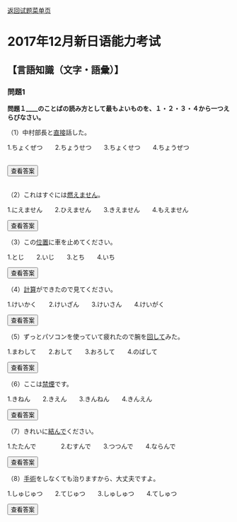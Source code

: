 <a href="https://sakura-jikage.github.io/notebook/#/外语/日语/试题" target="_self">返回试题菜单页</a>

# 2017年12月新日语能力考试

## 【言語知識（文字・語彙）】

### 問題1

**問題１____のことばの読み方として最もよいものを、１・２・３・４から一つえらびなさい。**

（1）中村部長と<u>直接</u>話した。 

1.ちょくぜつ&emsp;&emsp;2.ちょうせつ&emsp;&emsp;3.ちょくせつ&emsp;&emsp;4.ちょうぜつ

<!DOCTYPE html>
<html>
<head>
<meta charset="utf-8">
</head>
<body>
    <div><button id="chakan_1" onclick="hidetimu('1')">查看答案</button></div>
    <div id="daan_1" style="display:none">
【解析答案】(1)3 句意：直接和中村部长进行了对话。<br/>
考察汉字词，“直”音读为“ちょく・じき”，“接”音读为“せつ”。
    </div>
</body>
</html>

（2）これはすぐには<u>燃えません</u>。 

1.にえません&emsp;&emsp;2.ひえません&emsp;&emsp;3.きえません&emsp;&emsp;4.もえません

<!DOCTYPE html>
<html>
<head>
<meta charset="utf-8">
</head>
<body>
    <div><button id="chakan_2" onclick="hidetimu('2')">查看答案</button></div>
    <div id="daan_2" style="display:none">
【解析答案】(2)4 句意：这个不会马上就燃烧起来。<br/>
1.煮える（にえる）：煮，煮熟。<br/>
2.冷える（ひえる）：变冷，放凉。<br/>
3.消える（きえる）：消失。<br/>
4.燃える（もえる）：燃烧。
    </div>
</body>
</html>

（3）この<u>位置</u>に車を止めてください。

1.とじ&emsp;&emsp;2.いじ&emsp;&emsp;3.とち&emsp;&emsp;4.いち

<!DOCTYPE html>
<html>
<head>
<meta charset="utf-8">
</head>
<body>
    <div><button id="chakan_3" onclick="hidetimu('3')">查看答案</button></div>
    <div id="daan_3" style="display:none">
【解析答案】(3)4 句意：请将车停到这个位置。<br/>
考察汉字词，“位”音读为“い”，“置”音读为“ち”
    </div>
</body>
</html>

（4）<u>計算</u>ができたので見てください。

1.けいかく&emsp;&emsp;2.けいざん&emsp;&emsp;3.けいさん&emsp;&emsp;4.けいがく

<!DOCTYPE html>
<html>
<head>
<meta charset="utf-8">
</head>
<body>
    <div><button id="chakan_4" onclick="hidetimu('4')">查看答案</button></div>
    <div id="daan_4" style="display:none">
【解析答案】(4)3 句意：计算好了，请看一下。<br/>
        考察汉字词，“計”音读为“けい”，“算”音读为“さん”
    </div>
</body>
</html>

（5）ずっとパソコンを使っていて疲れたので腕を<u>回して</u>みた。

1.まわして&emsp;&emsp;2.おして&emsp;&emsp;3.おろして&emsp;&emsp;4.のばして

<!DOCTYPE html>
<html>
<head>
<meta charset="utf-8">
</head>
<body>
    <div><button id="chakan_5" onclick="hidetimu('5')">查看答案</button></div>
    <div id="daan_5" style="display:none">
【解析答案】(5)1 句意：因为一直用电脑（手）很累，所以试着转了转手腕。<br/>
1.回す（まわす）：转动，扭动。<br/>
2.押す（おす）：推，按压。<br/>
3.下ろす（おろす）：取下，拿下。<br/>
4.伸ばす（のばす）：拉长，延伸。
    </div>
</body>
</html>

（6）ここは<u>禁煙</u>です。

1.きねん&emsp;&emsp;2.きえん&emsp;&emsp;3.きんねん&emsp;&emsp;4.きんえん

<!DOCTYPE html>
<html>
<head>
<meta charset="utf-8">
</head>
<body>
    <div><button id="chakan_6" onclick="hidetimu('6')">查看答案</button></div>
    <div id="daan_6" style="display:none">
        【解析答案】(6)4 句意：此处禁止吸烟。<br/>
        考察汉字词，“禁”音读为“きん”，“煙”音读为“えん”
    </div>
</body>
</html>

（7）きれいに<u>結んで</u>ください。

1.たたんで&emsp;&emsp;&emsp;&emsp;2.むすんで&emsp;&emsp;3.つつんで&emsp;&emsp;4.ならんで

<!DOCTYPE html>
<html>
<head>
<meta charset="utf-8">
</head>
<body>
    <div><button id="chakan_7" onclick="hidetimu('7')">查看答案</button></div>
    <div id="daan_7" style="display:none">
【解析答案】(7)2 句意：请系得漂亮一点。<br/>
1.畳む（たたむ）：叠，折。<br/>
2.結ぶ（むすぶ）：系，扎。<br/>
3.包む（つつむ）：包，裹。<br/>
4.並ぶ（ならぶ）：排，列。
    </div>
</body>
</html>

（8）<u>手術</u>をしなくても治りますから、大丈夫ですよ。

1.しゅじゅつ&emsp;&emsp;2.てじゅつ&emsp;&emsp;3.しゅしゅつ&emsp;&emsp;4.てしゅつ

<!DOCTYPE html>
<html>
<head>
<meta charset="utf-8">
</head>
<body>
    <div><button id="chakan_8" onclick="hidetimu('8')">查看答案</button></div>
    <div id="daan_8" style="display:none">
        【解析答案】(8)1 句意：不用做手术也能治好，没事儿的。<br/>
考察汉字词，“手”音读为“しゅ”，“術”音读为“じゅつ”
    </div>
</body>
</html>